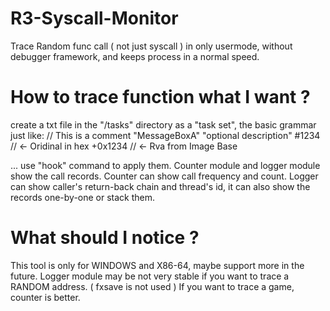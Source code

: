 # R3-Syscall-Monitor
Trace Random func call ( not just syscall ) in only usermode, without debugger framework, and keeps process in a normal speed.

# How to trace function what I want ?
create a txt file in the "/tasks" directory as a "task set", the basic grammar just like:
  <module1>
  // This is a comment
    "MessageBoxA"  "optional description"
    #1234       // <- Oridinal in hex
    +0x1234     // <- Rva from Image Base
  </module1>

  <module2>
  ...
  </module2>
use "hook" command to apply them.
Counter module and logger module show the call records. 
Counter can show call frequency and count. 
Logger can show caller's return-back chain and thread's id, it can also show the records one-by-one or stack them.

# What should I notice ?
This tool is only for WINDOWS and X86-64, maybe support more in the future.
Logger module may be not very stable if you want to trace a RANDOM address. ( fxsave is not used )
If you want to trace a game, counter is better.
